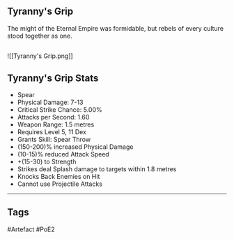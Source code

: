 ## Tyranny's Grip
The might of the Eternal Empire was formidable,
but rebels of every culture stood together as one.
##
![[Tyranny's Grip.png]]
## Tyranny's Grip Stats
- Spear
- Physical Damage: 7-13
- Critical Strike Chance: 5.00%
- Attacks per Second: 1.60
- Weapon Range: 1.5 metres
- Requires Level 5, 11 Dex
- Grants Skill: Spear Throw
- (150-200)% increased Physical Damage
- (10-15)% reduced Attack Speed
- +(15-30) to Strength
- Strikes deal Splash damage to targets within 1.8 metres
- Knocks Back Enemies on Hit
- Cannot use Projectile Attacks


---
## Tags
#Artefact
#PoE2
